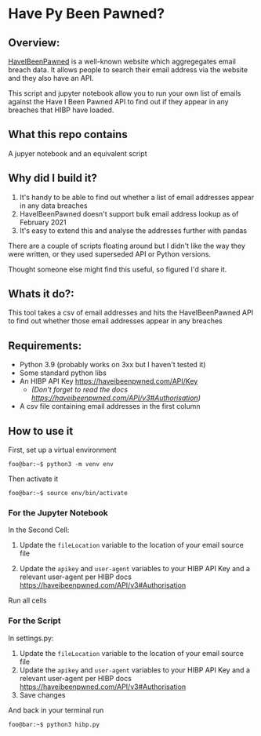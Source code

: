# Have Py Been Pawned?

## Overview: 
[HaveIBeenPawned](https://haveibeenpwned.com/) is a well-known website which aggregegates email breach data. It allows people to search their email address via the website and they also have an API.

This script and jupyter notebook allow you to run your own list of emails against the Have I Been Pawned API to find out if they appear in any breaches that HIBP have loaded. 

## What this repo contains
A jupyer notebook and an equivalent script

## Why did I build it?
1. It's handy to be able to find out whether a list of email addresses appear in any data breaches
2. HaveIBeenPawned doesn't support bulk email address lookup as of February 2021
3. It's easy to extend this and analyse the addresses further with pandas 
 
There are a couple of scripts floating around but I didn't like the way they were written, or they used superseded API or Python versions. 

Thought someone else might find this useful, so figured I'd share it.

## Whats it do?: 
This tool takes a csv of email addresses and hits the HaveIBeenPawned API to find out whether those email addresses appear in any breaches

## Requirements:
- Python 3.9 (probably works on 3xx but I haven't tested it)
- Some standard python libs
- An HIBP API Key https://haveibeenpwned.com/API/Key 
  - *(Don't forget to read the docs https://haveibeenpwned.com/API/v3#Authorisation)*
- A csv file containing email addresses in the first column 

## How to use it 

First, set up a virtual environment

```console
foo@bar:~$ python3 -m venv env
```

Then activate it
```console
foo@bar:~$ source env/bin/activate
```

### For the Jupyter Notebook
In the Second Cell: 

1. Update the `fileLocation` variable to the location of your email source file

2. Update the `apikey` and `user-agent` variables to your HIBP API Key and a relevant user-agent per HIBP docs https://haveibeenpwned.com/API/v3#Authorisation 

Run all cells

### For the Script 
In settings.py: 

1. Update the `fileLocation` variable to the location of your email source file
2. Update the `apikey` and `user-agent` variables to your HIBP API Key and a relevant user-agent per HIBP docs https://haveibeenpwned.com/API/v3#Authorisation 
3. Save changes 

And back in your terminal run
```console
foo@bar:~$ python3 hibp.py
```
